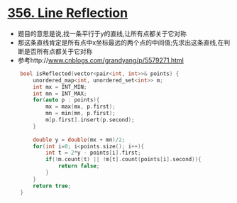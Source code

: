 # [356. Line Reflection](https://leetcode.com/problems/line-reflection/description/)
* 题目的意思是说,找一条平行于y的直线,让所有点都关于它对称
* 那这条直线肯定是所有点中x坐标最远的两个点的中间值;先求出这条直线,在判断是否所有点都关于它对称
* 参考http://www.cnblogs.com/grandyang/p/5579271.html

```c++
    bool isReflected(vector<pair<int, int>>& points) {
        unordered_map<int, unordered_set<int>> m;
        int mx = INT_MIN;
        int mn = INT_MAX;
        for(auto p : points){
            mx = max(mx, p.first);
            mn = min(mn, p.first);
            m[p.first].insert(p.second);
        }
        
        double y = double(mx + mn)/2;
        for(int i=0; i<points.size(); i++){
            int t = 2*y - points[i].first;
            if(!m.count(t) || !m[t].count(points[i].second)){
                return false;
            }
        }
        return true;
    }
```
